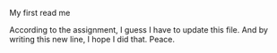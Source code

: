 My first read me

According to the assignment, I guess I have to update this file. And by writing this new line, I hope I did that. Peace.
